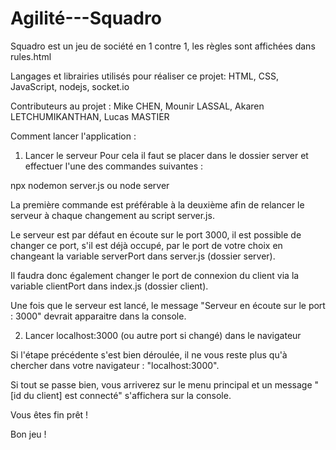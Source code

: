 # Agilité---Squadro
Squadro est un jeu de société en 1 contre 1, les règles sont affichées dans rules.html

Langages et librairies utilisés pour réaliser ce projet:
HTML, CSS, JavaScript, nodejs, socket.io

Contributeurs au projet : 
Mike CHEN, Mounir LASSAL, Akaren LETCHUMIKANTHAN, Lucas MASTIER

Comment lancer l'application :

1. Lancer le serveur 
Pour cela il faut se placer dans le dossier server et effectuer l'une des commandes suivantes :

npx nodemon server.js
ou
node server

La première commande est préférable à la deuxième afin de relancer le serveur à chaque changement au script server.js.

Le serveur est par défaut en écoute sur le port 3000, il est possible de changer ce port, s'il est déjà occupé, par le port de votre choix
en changeant la variable serverPort dans server.js (dossier server).

Il faudra donc également changer le port de connexion du client via la variable clientPort dans index.js (dossier client).

Une fois que le serveur est lancé, le message "Serveur en écoute sur le port : 3000" devrait apparaitre dans la console.

2. Lancer localhost:3000 (ou autre port si changé) dans le navigateur

Si l'étape précédente s'est bien déroulée, il ne vous reste plus qu'à chercher dans votre navigateur : "localhost:3000".

Si tout se passe bien, vous arriverez sur le menu principal et un message "[id du client] est connecté" s'affichera sur la console.

Vous êtes fin prêt !

Bon jeu !



